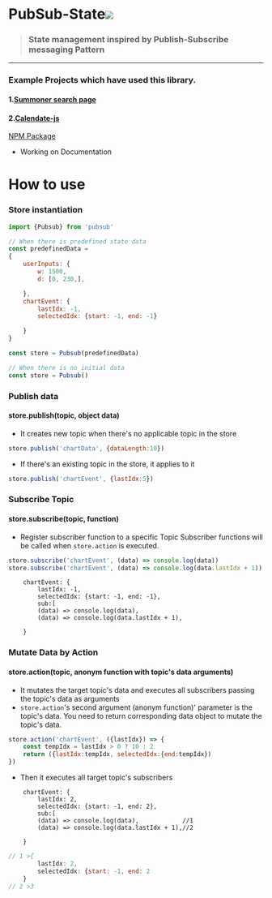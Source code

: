 # PubSub-State<a href="https://hits.seeyoufarm.com"><img src="https://hits.seeyoufarm.com/api/count/incr/badge.svg?url=https%3A%2F%2Fgithub.com%2Fpikpokjeon%2FPubSub-State&count_bg=%23FFAD0F&title_bg=%23555555&icon=&icon_color=%23984040&title=%EB%B0%A9%EB%AC%B8%EC%9E%90&edge_flat=true"/></a>
> ### <bold> State management inspired by Publish-Subscribe messaging Pattern</bold>
---
### Example Projects which have used this library.
#### 1.[Summoner search page](https://github.com/pikpokjeon/summoner-search-page2)
#### 2.[Calendate-js](https://github.com/pikpokjeon/calendate-js)

[NPM Package](https://www.npmjs.com/package/pubsub-state)
- Working on Documentation
# How to use
### Store instantiation
``` javascript
import {Pubsub} from 'pubsub'

// When there is predefined state data
const predefinedData =
{
    userInputs: {
        w: 1500,
        d: [0, 230,],

    },
    chartEvent: {
        lastIdx: -1,
        selectedIdx: {start: -1, end: -1}

    }
}

const store = Pubsub(predefinedData)

// When there is no initial data
const store = Pubsub()


```

### Publish data

#### store.publish(topic, object data) 

- It creates new topic when there's no applicable topic in the store
``` javascript
store.publish('chartData', {dataLength:10})

```
- If there's an existing topic in the store, it applies to it
``` javascript
store.publish('chartEvent', {lastIdx:5}) 

```
### Subscribe Topic
#### store.subscribe(topic, function) 
- Register subscriber function to a specific Topic
Subscriber functions will be called when ```store.action``` is executed.
``` javascript
store.subscribe('chartEvent', (data) => console.log(data))
store.subscribe('chartEvent', (data) => console.log(data.lastIdx + 1))
```
```
    chartEvent: {
        lastIdx: -1,
        selectedIdx: {start: -1, end: -1},
        sub:[
        (data) => console.log(data),
        (data) => console.log(data.lastIdx + 1),

    }
```
### Mutate Data by Action
#### store.action(topic, anonym function with topic's data arguments)
- It mutates the target topic's data and executes all subscribers passing the topic's data as arguments
- ```store.action```'s second argument (anonym function)' parameter is the topic's data. You need to return corresponding data object to mutate the topic's data.

``` javascript
store.action('chartEvent', ({lastIdx}) => {
    const tempIdx = lastIdx > 0 ? 10 : 2
    return ({lastIdx:tempIdx, selectedIdx:{end:tempIdx})
})

```
- Then it executes all target topic's subscribers
```
    chartEvent: {
        lastIdx: 2,
        selectedIdx: {start: -1, end: 2},
        sub:[
        (data) => console.log(data),            //1
        (data) => console.log(data.lastIdx + 1),//2

    }
```
``` javascript
// 1 >{
        lastIdx: 2,
        selectedIdx: {start: -1, end: 2
    }
// 2 >3
        
```
